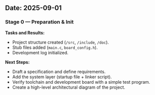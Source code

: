 ## Date: 2025-09-01
### Stage 0 — Preparation & Init

**Tasks and Results:**
* Project structure created (`/src`, `/include`, `/doc`).
* Stub files added (`main.c`, `board_config.h`).
* Development log initialized.

**Next Steps:**
* Draft a specification and define requirements.
* Add the system layer (startup file + linker script).
* Verify toolchain and development board with a simple test program.
* Create a high-level architectural diagram of the project.

